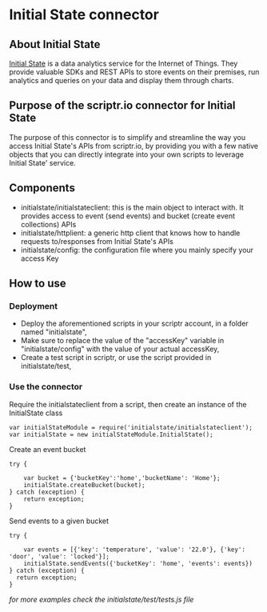 # Initial State connector
## About Initial State
[Initial State](https://www.initialstate.com) is a data analytics service for the Internet of Things. They provide valuable SDKs and REST APIs to store events on their premises, run analytics and queries on your data and display them through charts.  
## Purpose of the scriptr.io connector for Initial State
The purpose of this connector is to simplify and streamline the way you access Initial State's APIs from scriptr.io, by providing you with a few native objects that you can directly integrate into your own scripts to leverage Initial State' service. 
## Components
- initialstate/initialstateclient: this is the main object to interact with. It provides access to event (send events) and bucket (create event collections) APIs 
- initialstate/httplient: a generic http client that knows how to handle requests to/responses from Initial State's APIs
- initialstate/config: the configuration file where you mainly specify your access Key

## How to use

### Deployment
- Deploy the aforementioned scripts in your scriptr account, in a folder named "initialstate",
- Make sure to replace the value of the "accessKey" variable in "initialstate/config" with the value of your actual accessKey,
- Create a test script in scriptr, or use the script provided in initialstate/test,

### Use the connector

Require the initialstateclient from a script, then create an instance of the InitialState class
```
var initialStateModule = require('initialstate/initialstateclient');
var initialState = new initialStateModule.InitialState();
```

Create an event bucket
```
try {

	var bucket = {'bucketKey':'home','bucketName': 'Home'};
	initialState.createBucket(bucket);
} catch (exception) {
  	return exception;
}
```

Send events to a given bucket
```
try {

	var events = [{'key': 'temperature', 'value': '22.0'}, {'key': 'door', 'value': 'locked'}];	
  	initialState.sendEvents({'bucketKey': 'home', 'events': events})
} catch (exception) {
  return exception;
}
```

*for more examples check the initialstate/test/tests.js file*


